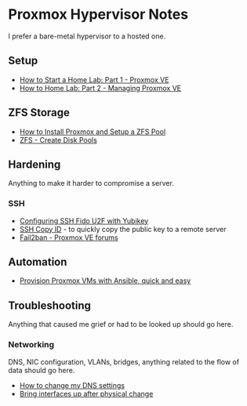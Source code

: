 # Proxmox Hypervisor Notes
I prefer a bare-metal hypervisor to a hosted one.

## Setup
* [How to Start a Home Lab: Part 1 - Proxmox VE](https://www.dlford.io/how-to-home-lab-part-1/)
* [How to Home Lab: Part 2 - Managing Proxmox VE](https://www.dlford.io/managing-proxmox-how-to-home-lab-part-2/)

## ZFS Storage
* [How to Install Proxmox and Setup a ZFS Pool](https://blog.quindorian.org/2019/08/how-to-install-proxmox-and-setup-a-zfs-pool.html/)
* [ZFS - Create Disk Pools](https://blog.programster.org/zfs-create-disk-pools)

## Hardening
Anything to make it harder to compromise a server.

###  SSH
* [Configuring SSH Fido U2F with Yubikey](https://lawrencesystems.com/configuring-ssh-fido-u2f-authentication-with-yubikey/)
* [SSH Copy ID](https://www.ssh.com/academy/ssh/copy-id) - to quickly copy the public key to a remote server
* [Fail2ban - Proxmox VE forums](https://pve.proxmox.com/wiki/Fail2ban)

## Automation
* [Provision Proxmox VMs with Ansible, quick and easy](https://vectops.com/2020/01/provision-proxmox-vms-with-ansible-quick-and-easy/)

## Troubleshooting
Anything that caused me grief or had to be looked up should go here.

### Networking
DNS, NIC configuration, VLANs, bridges, anything related to the flow of data should go here.

* [How to change my DNS settings](https://forum.proxmox.com/threads/how-to-change-my-dns.52879/)
* [Bring interfaces up after physical change](https://forum.proxmox.com/threads/network-interface-down-after-physical-change.70164/)
